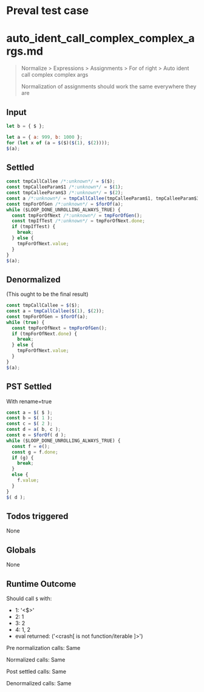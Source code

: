 # Preval test case

# auto_ident_call_complex_complex_args.md

> Normalize > Expressions > Assignments > For of right > Auto ident call complex complex args
>
> Normalization of assignments should work the same everywhere they are

## Input

`````js filename=intro
let b = { $ };

let a = { a: 999, b: 1000 };
for (let x of (a = $($)($(1), $(2))));
$(a);
`````


## Settled


`````js filename=intro
const tmpCallCallee /*:unknown*/ = $($);
const tmpCalleeParam$1 /*:unknown*/ = $(1);
const tmpCalleeParam$3 /*:unknown*/ = $(2);
const a /*:unknown*/ = tmpCallCallee(tmpCalleeParam$1, tmpCalleeParam$3);
const tmpForOfGen /*:unknown*/ = $forOf(a);
while ($LOOP_DONE_UNROLLING_ALWAYS_TRUE) {
  const tmpForOfNext /*:unknown*/ = tmpForOfGen();
  const tmpIfTest /*:unknown*/ = tmpForOfNext.done;
  if (tmpIfTest) {
    break;
  } else {
    tmpForOfNext.value;
  }
}
$(a);
`````


## Denormalized
(This ought to be the final result)

`````js filename=intro
const tmpCallCallee = $($);
const a = tmpCallCallee($(1), $(2));
const tmpForOfGen = $forOf(a);
while (true) {
  const tmpForOfNext = tmpForOfGen();
  if (tmpForOfNext.done) {
    break;
  } else {
    tmpForOfNext.value;
  }
}
$(a);
`````


## PST Settled
With rename=true

`````js filename=intro
const a = $( $ );
const b = $( 1 );
const c = $( 2 );
const d = a( b, c );
const e = $forOf( d );
while ($LOOP_DONE_UNROLLING_ALWAYS_TRUE) {
  const f = e();
  const g = f.done;
  if (g) {
    break;
  }
  else {
    f.value;
  }
}
$( d );
`````


## Todos triggered


None


## Globals


None


## Runtime Outcome


Should call `$` with:
 - 1: '<$>'
 - 2: 1
 - 3: 2
 - 4: 1, 2
 - eval returned: ('<crash[ <ref> is not function/iterable ]>')

Pre normalization calls: Same

Normalized calls: Same

Post settled calls: Same

Denormalized calls: Same
